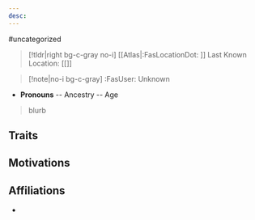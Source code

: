 ```yaml
---
desc: 
---
```

#uncategorized
>[!tldr|right bg-c-gray no-i] [[Atlas|:FasLocationDot: ]] Last Known Location: [[]]

>[!note|no-i bg-c-gray] :FasUser: Unknown

- **Pronouns** -- Ancestry -- Age

>blurb

## Traits


## Motivations


## Affiliations
- 